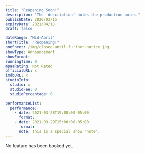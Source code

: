 ```yaml
---
title: "Reopening Soon!"
description: "The 'description' holds the production notes."
publishDate: 2020/03/15
expiryDate: 2021/04/18
draft: false

dateRange: "Mid-April"
shortTitle: "Reopening!"
oneSheet: /img/closed-until-further-notice.jpg
showType: Announcement
showFormat: 
runningTime: 0
mpaaRating: Not Rated
officialURL: x
imdbURL: x
studioInfo:
  studio: x
  studioFee: 0
  studioPercentage: 0 

performanceList:
  performance: 
    - date: 2021-03-28T19:00:00-05:00
      format: 
    - date: 2021-03-29T15:00:00-05:00
      format: 
      note: This is a special show 'note'.
---
```


No feature has been booked yet.

